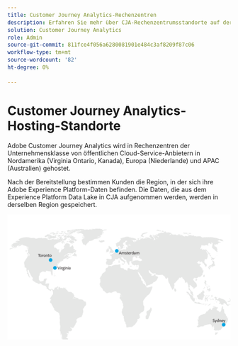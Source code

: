 ```yaml
---
title: Customer Journey Analytics-Rechenzentren
description: Erfahren Sie mehr über CJA-Rechenzentrumsstandorte auf der ganzen Welt.
solution: Customer Journey Analytics
role: Admin
source-git-commit: 811fce4f056a6280081901e484c3af8209f87c06
workflow-type: tm+mt
source-wordcount: '82'
ht-degree: 0%

---
```



# Customer Journey Analytics-Hosting-Standorte

Adobe Customer Journey Analytics wird in Rechenzentren der Unternehmensklasse von öffentlichen Cloud-Service-Anbietern in Nordamerika (Virginia Ontario, Kanada), Europa (Niederlande) und APAC (Australien) gehostet.

Nach der Bereitstellung bestimmen Kunden die Region, in der sich ihre Adobe Experience Platform-Daten befinden. Die Daten, die aus dem Experience Platform Data Lake in CJA aufgenommen werden, werden in derselben Region gespeichert.

![CJA-Rechenzentren](assets/data-centers.png)
